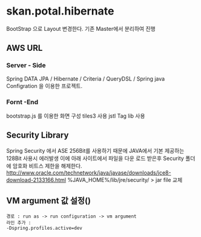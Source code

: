 # skan.potal.hibernate

BootStrap 으로 Layout 변경한다.
기존 Master에서 분리하여 진행


## AWS URL
### Server - Side
 Spring DATA JPA / Hibernate / Criteria / QueryDSL / Spring java Configration 을 이용한 프로젝트.

### Fornt -End 
 bootstrap.js 를 이용한 화면 구성 
 tiles3 사용 
 jstl Tag lib 사용

## Security Library
 Spring Security 에서 ASE 256Bit를 사용하기 때문에 
 JAVA에서 기본 제공하는 128Bit 사용시 에러발생 이에 아래 사이트에서 파일을 다운 로드 받은후 Security 폴더에 암호화 비트스 제한을 해제한다.
 http://www.oracle.com/technetwork/java/javase/downloads/jce8-download-2133166.html
 %JAVA_HOME%/lib/jre/security/ > jar file 교체 

## VM argument 값 설정()
	경로 : run as -> run configuration -> vm argument
	라인 추가 : 
	-Dspring.profiles.active=dev
	
